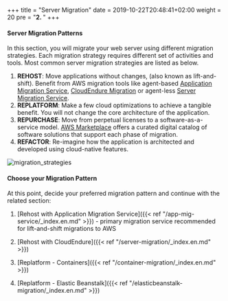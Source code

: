 +++
title = "Server Migration"
date = 2019-10-22T20:48:41+02:00
weight = 20
pre = "<b>2. </b>"
+++

#### Server Migration Patterns

In this section, you will migrate your web server using different migration strategies. Each migration strategy requires different set of activities and tools. Most common server migration strategies are listed as below.

1. **REHOST**: Move applications without changes, (also known as lift-and-shift). Benefit from AWS migration tools like agent-based <a href="https://aws.amazon.com/application-migration-service/">Application Migration Service</a>, <a href="https://aws.amazon.com/cloudendure-migration/" target="_blank">CloudEndure Migration</a> or agent-less <a href="https://aws.amazon.com/server-migration-service/" target="_blank">Server Migration Service</a>.
2. **REPLATFORM**: Make a few cloud optimizations to achieve a tangible benefit. You will not change the core architecture of the application.
3. **REPURCHASE**: Move from perpetual licenses to a software-as-a-service model. <a href="https://aws.amazon.com/mp/migration/" target="_blank">AWS Marketplace</a> offers a curated digital catalog of software solutions that support each phase of migration.
4. **REFACTOR**: Re-imagine how the application is architected and developed using cloud-native features.


![migration_strategies](/server_migration_overview/migration_options.png)


#### Choose your Migration Pattern 

At this point, decide your preferred migration pattern and continue with the related section: 


1. [Rehost with Application Migration Service]({{< ref "/app-mig-service/_index.en.md" >}}) - primary migration service recommended for lift-and-shift migrations to AWS

1. [Rehost with CloudEndure]({{< ref "/server-migration/_index.en.md" >}})

2. [Replatform - Containers]({{< ref "/container-migration/_index.en.md" >}})

3. [Replatform - Elastic Beanstalk]({{< ref "/elasticbeanstalk-migration/_index.en.md" >}})
